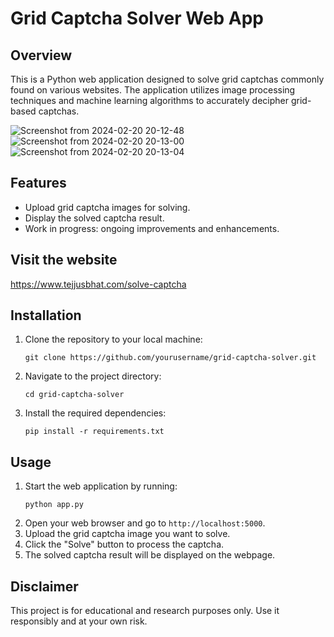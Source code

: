 # Grid Captcha Solver Web App

## Overview
This is a Python web application designed to solve grid captchas commonly found on various websites. The application utilizes image processing techniques and machine learning algorithms to accurately decipher grid-based captchas.

![Screenshot from 2024-02-20 20-12-48](https://github.com/tejjusbhat/captcha_solver/assets/112795549/6fb70c53-fc27-49b9-bf6f-af6c892e78f5)
![Screenshot from 2024-02-20 20-13-00](https://github.com/tejjusbhat/captcha_solver/assets/112795549/5d4613cb-ac25-4cf0-abbb-c86f66db45c5)
![Screenshot from 2024-02-20 20-13-04](https://github.com/tejjusbhat/captcha_solver/assets/112795549/5e14c45c-2853-479e-82d9-3a4dc1513ea6)


## Features
- Upload grid captcha images for solving.
- Display the solved captcha result.
- Work in progress: ongoing improvements and enhancements.

## Visit the website
https://www.tejjusbhat.com/solve-captcha

## Installation
1. Clone the repository to your local machine:
    ```
    git clone https://github.com/yourusername/grid-captcha-solver.git
    ```
2. Navigate to the project directory:
    ```
    cd grid-captcha-solver
    ```
3. Install the required dependencies:
    ```
    pip install -r requirements.txt
    ```

## Usage
1. Start the web application by running:
    ```
    python app.py
    ```
2. Open your web browser and go to `http://localhost:5000`.
3. Upload the grid captcha image you want to solve.
4. Click the "Solve" button to process the captcha.
5. The solved captcha result will be displayed on the webpage.

## Disclaimer
This project is for educational and research purposes only. Use it responsibly and at your own risk.
